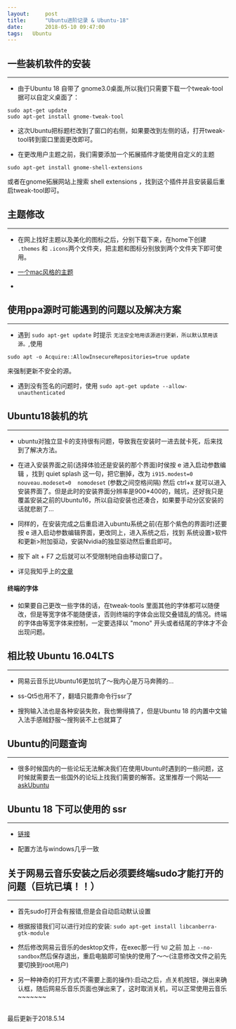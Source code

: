```yaml
---
layout:     post
title:      "Ubuntu进阶记录 & Ubuntu-18"
date:       2018-05-10 09:47:00
tags:   Ubuntu
---
```


## 一些装机软件的安装
---

- 由于Ubuntu 18 自带了 gnome3.0桌面,所以我们只需要下载一个tweak-tool据可以自定义桌面了：
```
sudo apt-get update
sudo apt-get install gnome-tweak-tool
```

- 这次Ubuntu把标题栏改到了窗口的右侧，如果要改到左侧的话，打开tweak-tool转到窗口里面更改即可。

- 在更改用户主题之前，我们需要添加一个拓展插件才能使用自定义的主题
```
sudo apt-get install gnome-shell-extensions
```
或者在gnome拓展网站上搜索 shell extensions ，找到这个插件并且安装最后重启tweak-tool即可。

## 主题修改
---

- 在网上找好主题以及美化的图标之后，分别下载下来，在home下创建 `.themes` 和 `.icons`两个文件夹，把主题和图标分别放到两个文件夹下即可使用。

- [一个mac风格的主题](https://imcn.me/html/y2017/29004.html)

-

## 使用ppa源时可能遇到的问题以及解决方案
---

- 遇到 `sudo apt-get update` 时提示 `无法安全地用该源进行更新，所以默认禁用该源。`,使用
```
sudo apt -o Acquire::AllowInsecureRepositories=true update
```
来强制更新不安全的源。

- 遇到没有签名的问题时，使用 `sudo apt-get update --allow-unauthenticated`


## Ubuntu18装机的坑
---

- ubuntu对独立显卡的支持很有问题，导致我在安装时一进去就卡死，后来找到了解决方法。

- 在进入安装界面之前(选择体验还是安装的那个界面)时侯按 e 进入启动参数编辑 ，找到 quiet splash 这一句，把它删掉，改为  `i915.modest=0  nouveau.modeset=0  nomodeset` (参数之间空格间隔) 然后 ctrl+x 就可以进入安装界面了。但是此时的安装界面分辨率是900*400的，贼坑，还好我只是覆盖安装之前的Ubuntu16，所以自动安装也还凑合，如果要手动分区安装的话就悲剧了...

- 同样的，在安装完成之后重启进入ubuntu系统之前(在那个紫色的界面时)还要按 e 进入启动参数编辑界面，更改同上，进入系统之后，找到 系统设置>软件和更新>附加驱动，安装Nvidia的独显驱动然后重启即可。

- 按下 alt + F7 之后就可以不受限制地自由移动窗口了。

- 详见我知乎上的[文章](https://www.zhihu.com/question/276308597/answer/388030874)

#### 终端的字体

- 如果要自己更改一些字体的话，在tweak-tools 里面其他的字体都可以随便改，但是等宽字体不能随便该，否则终端的字体会出现交叠错乱的情况。终端的字体由等宽字体来控制，一定要选择以 "mono" 开头或者结尾的字体才不会出现问题。


## 相比较 Ubuntu 16.04LTS
---

- 网易云音乐比Ubuntu16更加坑了～我内心是万马奔腾的...

- ss-Qt5也用不了，翻墙只能靠命令行ssr了

- 搜狗输入法也是各种安装失败，我也懒得搞了，但是Ubuntu 18 的内置中文输入法手感贼舒服～搜狗装不上也就算了


## Ubuntu的问题查询
---

- 很多时候国内的一些论坛无法解决我们在使用Ubuntu时遇到的一些问题，这时候就需要去一些国外的论坛上找我们需要的解答。这里推荐一个网站——[askUbuntu](https://askubuntu.com)

## Ubuntu 18 下可以使用的 ssr
---

- [链接](https://github.com/erguotou520/electron-ssr/releases)

- 配置方法与windows几乎一致

## 关于网易云音乐安装之后必须要终端sudo才能打开的问题（巨坑已填！！）
---

- 首先sudo打开会有报错,但是会自动启动默认设置

- 根据报错我们可以进行对应的安装: `sudo apt-get install libcanberra-gtk-module`

- 然后修改网易云音乐的desktop文件，在exec那一行 `%U` 之前 加上 `--no-sandbox`然后保存退出，重启电脑即可愉快的使用了～～(注意修改文件之前先要切换到root用户)

- 另一种神奇的打开方式(不需要上面的操作):启动之后，点关机按钮，弹出来确认框，随后网易乐音乐页面也弹出来了，这时取消关机，可以正常使用云音乐~~~~~~~

<br>
最后更新于2018.5.14
